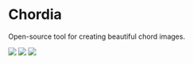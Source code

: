 # Chordia
Open-source tool for creating beautiful chord images.

![](https://i.imgur.com/Jrmroh6.png)
![](https://i.imgur.com/H7W213q.png)
![](https://i.imgur.com/ySmQNxY.png)
